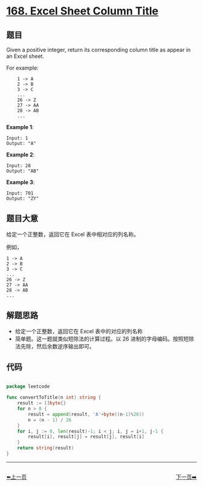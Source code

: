 # [168. Excel Sheet Column Title](https://leetcode.com/problems/excel-sheet-column-title/)

## 题目

Given a positive integer, return its corresponding column title as appear in an Excel sheet.

For example:

```
    1 -> A
    2 -> B
    3 -> C
    ...
    26 -> Z
    27 -> AA
    28 -> AB 
    ...
```

**Example 1**:

```
Input: 1
Output: "A"
```

**Example 2**:

```
Input: 28
Output: "AB"
```

**Example 3**:

```
Input: 701
Output: "ZY"
```

## 题目大意

给定一个正整数，返回它在 Excel 表中相对应的列名称。

例如，

    1 -> A
    2 -> B
    3 -> C
    ...
    26 -> Z
    27 -> AA
    28 -> AB 
    ...


## 解题思路

- 给定一个正整数，返回它在 Excel 表中的对应的列名称
- 简单题。这一题就类似短除法的计算过程。以 26 进制的字母编码。按照短除法先除，然后余数逆序输出即可。

## 代码

```go

package leetcode

func convertToTitle(n int) string {
	result := []byte{}
	for n > 0 {
		result = append(result, 'A'+byte((n-1)%26))
		n = (n - 1) / 26
	}
	for i, j := 0, len(result)-1; i < j; i, j = i+1, j-1 {
		result[i], result[j] = result[j], result[i]
	}
	return string(result)
}

```


----------------------------------------------
<div style="display: flex;justify-content: space-between;align-items: center;">
<p><a href="https://books.halfrost.com/leetcode/ChapterFour/0100~0199/0167.Two-Sum-II-Input-array-is-sorted/">⬅️上一页</a></p>
<p><a href="https://books.halfrost.com/leetcode/ChapterFour/0100~0199/0169.Majority-Element/">下一页➡️</a></p>
</div>
